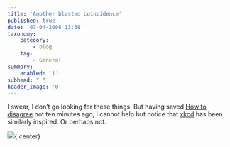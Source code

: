 ```yaml
---
title: 'Another blasted coincidence'
published: true
date: '07-04-2008 13:38'
taxonomy:
    category:
        - blog
    tag:
        - General
summary:
    enabled: '1'
subhead: " "
header_image: '0'
---
```


I swear, I don’t go looking for these things. But having saved [How to disagree](http://www.paulgraham.com/disagree.html) not ten minutes ago, I cannot help but notice that [xkcd](http://xkcd.com/406/) has been similarly inspired. Or perhaps not.

![](http://imgs.xkcd.com/comics/venting.png){.center}
